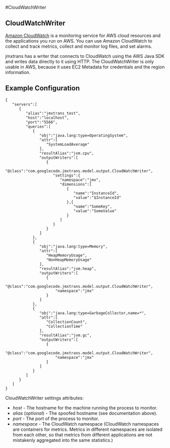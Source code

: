 #CloudWatchWriter

## CloudWatchWriter

[Amazon CloudWatch](https://aws.amazon.com/cloudwatch/) is a monitoring service for AWS cloud resources and the applications you run on AWS. You can use Amazon CloudWatch to collect and track metrics, collect and monitor log files, and set alarms.

jmxtrans has a writer that connects to CloudWatch using the AWS Java SDK and writes data directly to it using HTTP. The CloudWatchWriter is only usable in AWS, because it uses EC2 Metadata for credentials and the region information.  

## Example Configuration

```
{
   "servers":[
      {
         "alias":"jmxtrans_test",
         "host":"localhost",
         "port":"5566",
         "queries":[
            {
               "obj":"java.lang:type=OperatingSystem",
               "attr":[
                  "SystemLoadAverage"
               ],
               "resultAlias":"jvm.cpu",
               "outputWriters":[
                  {
                     "@class":"com.googlecode.jmxtrans.model.output.CloudWatchWriter",
                     "settings":{
                        "namespace":"jmx",
                        "dimensions":[
                           {
                              "name":"InstanceId",
                              "value":"$InstanceId"
                           },{
                              "name":"SomeKey",
                              "value":"SomeValue"
                           }
                        ]
                     }
                  }
               ]
            },
            {
               "obj":"java.lang:type=Memory",
               "attr":[
                  "HeapMemoryUsage",
                  "NonHeapMemoryUsage"
               ],
               "resultAlias":"jvm.heap",
               "outputWriters":[
                  {
                     "@class":"com.googlecode.jmxtrans.model.output.CloudWatchWriter",
                      "namespace":"jmx"
                  }
               ]
            },
            {
               "obj":"java.lang:type=GarbageCollector,name=*",
               "attr":[
                  "CollectionCount",
                  "CollectionTime"
               ],
               "resultAlias":"jvm.gc",
               "outputWriters":[
                  {
                     "@class":"com.googlecode.jmxtrans.model.output.CloudWatchWriter",
                      "namespace":"jmx"
                  }
               ]
            }
         ]
      }
   ]
}
```

CloudWatchWriter settings attributes:

  * *host* - The hostname for the machine running the process to monitor.
  * *alias* (*optional*) - The spoofed hostname (see documentation above).
  * *port* - The port of the process to monitor.
  * *namespace* - The CloudWatch namespace (CloudWatch namespaces are containers for metrics. Metrics in different namespaces are isolated from each other, so that metrics from different applications are not mistakenly aggregated into the same statistics.)